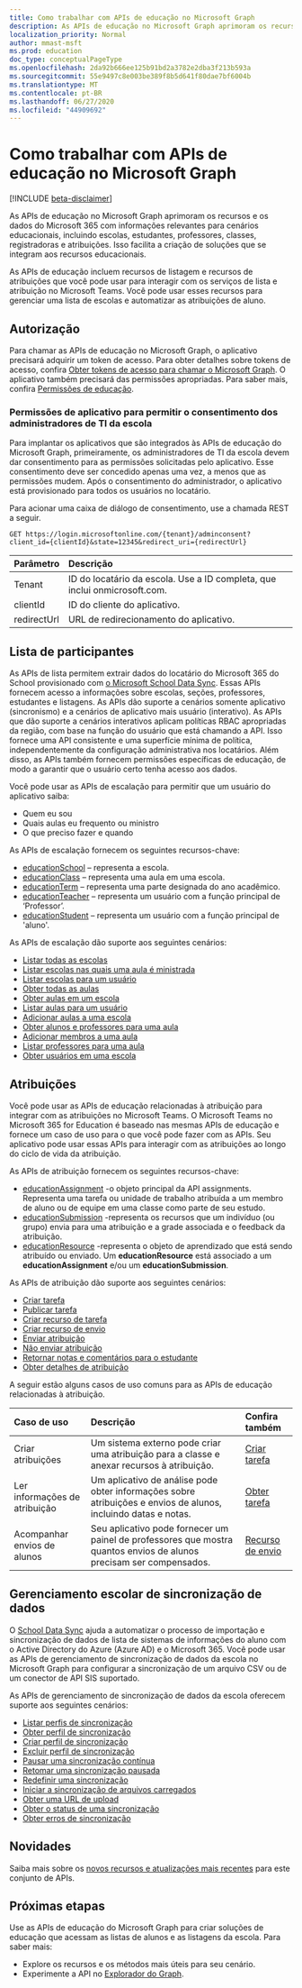 ```yaml
---
title: Como trabalhar com APIs de educação no Microsoft Graph
description: As APIs de educação no Microsoft Graph aprimoram os recursos e os dados do Microsoft 365 com informações relevantes para cenários educacionais, incluindo escolas, estudantes, professores, classes, registradoras e atribuições. Isso facilita a criação de soluções que se integram aos recursos educacionais.
localization_priority: Normal
author: mmast-msft
ms.prod: education
doc_type: conceptualPageType
ms.openlocfilehash: 2da92b666ee125b91bd2a3782e2dba3f213b593a
ms.sourcegitcommit: 55e9497c8e003be389f8b5d641f80dae7bf6004b
ms.translationtype: MT
ms.contentlocale: pt-BR
ms.lasthandoff: 06/27/2020
ms.locfileid: "44909692"
---
```

# <a name="working-with-education-apis-in-microsoft-graph"></a>Como trabalhar com APIs de educação no Microsoft Graph

[!INCLUDE [beta-disclaimer](../../includes/beta-disclaimer.md)]

As APIs de educação no Microsoft Graph aprimoram os recursos e os dados do Microsoft 365 com informações relevantes para cenários educacionais, incluindo escolas, estudantes, professores, classes, registradoras e atribuições. Isso facilita a criação de soluções que se integram aos recursos educacionais.

As APIs de educação incluem recursos de listagem e recursos de atribuições que você pode usar para interagir com os serviços de lista e atribuição no Microsoft Teams. Você pode usar esses recursos para gerenciar uma lista de escolas e automatizar as atribuições de aluno.

## <a name="authorization"></a>Autorização

Para chamar as APIs de educação no Microsoft Graph, o aplicativo precisará adquirir um token de acesso. Para obter detalhes sobre tokens de acesso, confira [Obter tokens de acesso para chamar o Microsoft Graph](https://developer.microsoft.com/graph/docs/concepts/auth_overview). O aplicativo também precisará das permissões apropriadas. Para saber mais, confira [Permissões de educação](/graph/permissions-reference#education-permissions).

### <a name="app-permissions-to-enable-school-it-admins-to-consent"></a>Permissões de aplicativo para permitir o consentimento dos administradores de TI da escola

Para implantar os aplicativos que são integrados às APIs de educação do Microsoft Graph, primeiramente, os administradores de TI da escola devem dar consentimento para as permissões solicitadas pelo aplicativo. Esse consentimento deve ser concedido apenas uma vez, a menos que as permissões mudem. Após o consentimento do administrador, o aplicativo está provisionado para todos os usuários no locatário.

Para acionar uma caixa de diálogo de consentimento, use a chamada REST a seguir.

```http
GET https://login.microsoftonline.com/{tenant}/adminconsent?
client_id={clientId}&state=12345&redirect_uri={redirectUrl}
```

| Parâmetro   | Descrição                                                               |
| :---------- | :------------------------------------------------------------------------ |
| Tenant      | ID do locatário da escola. Use a ID completa, que inclui onmicrosoft.com. |
| clientId    | ID do cliente do aplicativo.                                                     |
| redirectUrl | URL de redirecionamento do aplicativo.                                                         |

## <a name="rostering"></a>Lista de participantes

As APIs de lista permitem extrair dados do locatário do Microsoft 365 do School provisionado com [o Microsoft School Data Sync](https://sds.microsoft.com/). Essas APIs fornecem acesso a informações sobre escolas, seções, professores, estudantes e listagens. As APIs dão suporte a cenários somente aplicativo (sincronismo) e a cenários de aplicativo mais usuário (interativo). As APIs que dão suporte a cenários interativos aplicam políticas RBAC apropriadas da região, com base na função do usuário que está chamando a API. Isso fornece uma API consistente e uma superfície mínima de política, independentemente da configuração administrativa nos locatários. Além disso, as APIs também fornecem permissões específicas de educação, de modo a garantir que o usuário certo tenha acesso aos dados.

Você pode usar as APIs de escalação para permitir que um usuário do aplicativo saiba:

- Quem eu sou
- Quais aulas eu frequento ou ministro
- O que preciso fazer e quando

As APIs de escalação fornecem os seguintes recursos-chave:

- [educationSchool](educationschool.md) – representa a escola.
- [educationClass](educationclass.md) – representa uma aula em uma escola.
- [educationTerm](educationterm.md) – representa uma parte designada do ano acadêmico.
- [educationTeacher](educationteacher.md) – representa um usuário com a função principal de ‘Professor’.
- [educationStudent](educationstudent.md) – representa um usuário com a função principal de 'aluno'.

As APIs de escalação dão suporte aos seguintes cenários:

- [Listar todas as escolas](../api/educationroot-list-schools.md)
- [Listar escolas nas quais uma aula é ministrada](../api/educationclass-list-schools.md)
- [Listar escolas para um usuário](../api/educationuser-list-schools.md)
- [Obter todas as aulas](../api/educationroot-list-classes.md)
- [Obter aulas em um escola](../api/educationschool-list-classes.md)
- [Listar aulas para um usuário](../api/educationuser-list-classes.md)
- [Adicionar aulas a uma escola](../api/educationschool-post-classes.md)
- [Obter alunos e professores para uma aula](../api/educationclass-list-members.md)
- [Adicionar membros a uma aula](../api/educationclass-post-members.md)
- [Listar professores para uma aula](../api/educationclass-list-teachers.md)
- [Obter usuários em uma escola](../api/educationschool-list-users.md)

<!-- Should you list delete scenarios here as well? -->

## <a name="assignments"></a>Atribuições

Você pode usar as APIs de educação relacionadas à atribuição para integrar com as atribuições no Microsoft Teams. O Microsoft Teams no Microsoft 365 for Education é baseado nas mesmas APIs de educação e fornece um caso de uso para o que você pode fazer com as APIs. Seu aplicativo pode usar essas APIs para interagir com as atribuições ao longo do ciclo de vida da atribuição. 

As APIs de atribuição fornecem os seguintes recursos-chave:

- [educationAssignment](educationassignment.md) -o objeto principal da API assignments. Representa uma tarefa ou unidade de trabalho atribuída a um membro de aluno ou de equipe em uma classe como parte de seu estudo.
- [educationSubmission](educationsubmission.md) -representa os recursos que um indivíduo (ou grupo) envia para uma atribuição e a grade associada e o feedback da atribuição.
- [educationResource](educationresource.md) -representa o objeto de aprendizado que está sendo atribuído ou enviado. Um **educationResource** está associado a um **educationAssignment** e/ou um **educationSubmission**.

As APIs de atribuição dão suporte aos seguintes cenários:

- [Criar tarefa](../api/educationclass-post-assignments.md)
- [Publicar tarefa](../api/educationassignment-publish.md)
- [Criar recurso de tarefa](../api/educationassignment-post-resources.md)
- [Criar recurso de envio](../api/educationsubmission-post-resources.md)
- [Enviar atribuição](../api/educationsubmission-submit.md)
- [Não enviar atribuição](../api/educationsubmission-unsubmit.md)
- [Retornar notas e comentários para o estudante](../api/educationsubmission-return.md)
- [Obter detalhes de atribuição](../api/educationuser-list-assignments.md)

A seguir estão alguns casos de uso comuns para as APIs de educação relacionadas à atribuição.

| Caso de uso                    | Descrição                                                                                                         | Confira também                                                          |
| :-------------------------- | :------------------------------------------------------------------------------------------------------------------ | :---------------------------------------------------------------- |
| Criar atribuições          | Um sistema externo pode criar uma atribuição para a classe e anexar recursos à atribuição.                   | [Criar tarefa](../api/educationassignment-post-resources.md) |
| Ler informações de atribuição | Um aplicativo de análise pode obter informações sobre atribuições e envios de alunos, incluindo datas e notas. | [Obter tarefa](../api/educationassignment-get.md)               |
| Acompanhar envios de alunos   | Seu aplicativo pode fornecer um painel de professores que mostra quantos envios de alunos precisam ser compensados.           | [Recurso de envio](educationsubmission.md)                     |

## <a name="school-data-sync-management"></a>Gerenciamento escolar de sincronização de dados

O [School Data Sync](https://sds.microsoft.com/) ajuda a automatizar o processo de importação e sincronização de dados de lista de sistemas de informações do aluno com o Active Directory do Azure (Azure AD) e o Microsoft 365. Você pode usar as APIs de gerenciamento de sincronização de dados da escola no Microsoft Graph para configurar a sincronização de um arquivo CSV ou de um conector de API SIS suportado.

As APIs de gerenciamento de sincronização de dados da escola oferecem suporte aos seguintes cenários:

- [Listar perfis de sincronização](../api/educationsynchronizationprofile-list.md)
- [Obter perfil de sincronização](../api/educationsynchronizationprofile-get.md)
- [Criar perfil de sincronização](../api/educationsynchronizationprofile-post.md)
- [Excluir perfil de sincronização](../api/educationsynchronizationprofile-delete.md)
- [Pausar uma sincronização contínua](../api/educationsynchronizationprofile-pause.md)
- [Retomar uma sincronização pausada](../api/educationsynchronizationprofile-resume.md)
- [Redefinir uma sincronização](../api/educationsynchronizationprofile-reset.md)
- [Iniciar a sincronização de arquivos carregados](../api/educationsynchronizationprofile-start.md)
- [Obter uma URL de upload](../api/educationsynchronizationprofile-uploadurl.md)
- [Obter o status de uma sincronização](../api/educationsynchronizationprofilestatus-get.md)
- [Obter erros de sincronização](../api/educationsynchronizationerrors-get.md)

## <a name="whats-new"></a>Novidades

Saiba mais sobre os [novos recursos e atualizações mais recentes](/graph/whats-new-overview) para este conjunto de APIs.

## <a name="next-steps"></a>Próximas etapas

Use as APIs de educação do Microsoft Graph para criar soluções de educação que acessam as listas de alunos e as listagens da escola. Para saber mais:

- Explore os recursos e os métodos mais úteis para seu cenário.
- Experimente a API no [Explorador do Graph](https://developer.microsoft.com/graph/graph-explorer).
